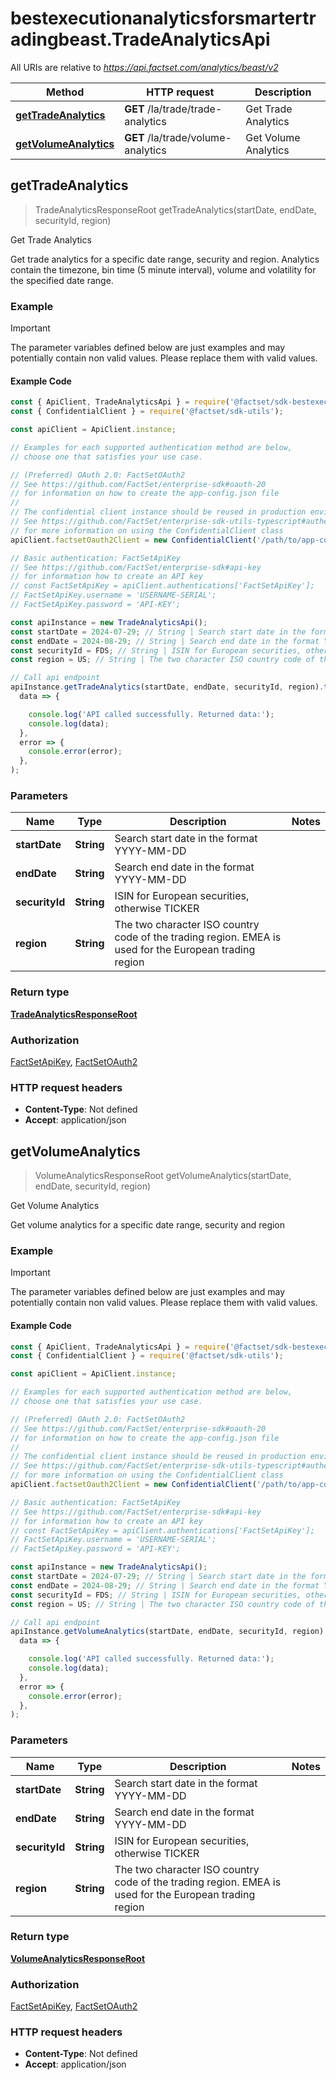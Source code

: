 # bestexecutionanalyticsforsmartertradingbeast.TradeAnalyticsApi

All URIs are relative to *https://api.factset.com/analytics/beast/v2*

Method | HTTP request | Description
------------- | ------------- | -------------
[**getTradeAnalytics**](TradeAnalyticsApi.md#getTradeAnalytics) | **GET** /la/trade/trade-analytics | Get Trade Analytics
[**getVolumeAnalytics**](TradeAnalyticsApi.md#getVolumeAnalytics) | **GET** /la/trade/volume-analytics | Get Volume Analytics



## getTradeAnalytics

> TradeAnalyticsResponseRoot getTradeAnalytics(startDate, endDate, securityId, region)

Get Trade Analytics

Get trade analytics for a specific date range, security and region. Analytics contain the timezone, bin time (5 minute interval), volume  and volatility for the specified date range.

### Example

> [!IMPORTANT]
> The parameter variables defined below are just examples and may potentially contain non valid values. Please replace them with valid values.

#### Example Code

```javascript
const { ApiClient, TradeAnalyticsApi } = require('@factset/sdk-bestexecutionanalyticsforsmartertradingbeast');
const { ConfidentialClient } = require('@factset/sdk-utils');

const apiClient = ApiClient.instance;

// Examples for each supported authentication method are below,
// choose one that satisfies your use case.

// (Preferred) OAuth 2.0: FactSetOAuth2
// See https://github.com/FactSet/enterprise-sdk#oauth-20
// for information on how to create the app-config.json file
//
// The confidential client instance should be reused in production environments.
// See https://github.com/FactSet/enterprise-sdk-utils-typescript#authentication
// for more information on using the ConfidentialClient class
apiClient.factsetOauth2Client = new ConfidentialClient('/path/to/app-config.json');

// Basic authentication: FactSetApiKey
// See https://github.com/FactSet/enterprise-sdk#api-key
// for information how to create an API key
// const FactSetApiKey = apiClient.authentications['FactSetApiKey'];
// FactSetApiKey.username = 'USERNAME-SERIAL';
// FactSetApiKey.password = 'API-KEY';

const apiInstance = new TradeAnalyticsApi();
const startDate = 2024-07-29; // String | Search start date in the format YYYY-MM-DD
const endDate = 2024-08-29; // String | Search end date in the format YYYY-MM-DD
const securityId = FDS; // String | ISIN for European securities, otherwise TICKER
const region = US; // String | The two character ISO country code of the trading region. EMEA is used for the European trading region

// Call api endpoint
apiInstance.getTradeAnalytics(startDate, endDate, securityId, region).then(
  data => {

    console.log('API called successfully. Returned data:');
    console.log(data);
  },
  error => {
    console.error(error);
  },
);

```


### Parameters


Name | Type | Description  | Notes
------------- | ------------- | ------------- | -------------
 **startDate** | **String**| Search start date in the format YYYY-MM-DD | 
 **endDate** | **String**| Search end date in the format YYYY-MM-DD | 
 **securityId** | **String**| ISIN for European securities, otherwise TICKER | 
 **region** | **String**| The two character ISO country code of the trading region. EMEA is used for the European trading region | 

### Return type

[**TradeAnalyticsResponseRoot**](TradeAnalyticsResponseRoot.md)

### Authorization

[FactSetApiKey](../README.md#FactSetApiKey), [FactSetOAuth2](../README.md#FactSetOAuth2)

### HTTP request headers

- **Content-Type**: Not defined
- **Accept**: application/json


## getVolumeAnalytics

> VolumeAnalyticsResponseRoot getVolumeAnalytics(startDate, endDate, securityId, region)

Get Volume Analytics

Get volume analytics for a specific date range, security and region

### Example

> [!IMPORTANT]
> The parameter variables defined below are just examples and may potentially contain non valid values. Please replace them with valid values.

#### Example Code

```javascript
const { ApiClient, TradeAnalyticsApi } = require('@factset/sdk-bestexecutionanalyticsforsmartertradingbeast');
const { ConfidentialClient } = require('@factset/sdk-utils');

const apiClient = ApiClient.instance;

// Examples for each supported authentication method are below,
// choose one that satisfies your use case.

// (Preferred) OAuth 2.0: FactSetOAuth2
// See https://github.com/FactSet/enterprise-sdk#oauth-20
// for information on how to create the app-config.json file
//
// The confidential client instance should be reused in production environments.
// See https://github.com/FactSet/enterprise-sdk-utils-typescript#authentication
// for more information on using the ConfidentialClient class
apiClient.factsetOauth2Client = new ConfidentialClient('/path/to/app-config.json');

// Basic authentication: FactSetApiKey
// See https://github.com/FactSet/enterprise-sdk#api-key
// for information how to create an API key
// const FactSetApiKey = apiClient.authentications['FactSetApiKey'];
// FactSetApiKey.username = 'USERNAME-SERIAL';
// FactSetApiKey.password = 'API-KEY';

const apiInstance = new TradeAnalyticsApi();
const startDate = 2024-07-29; // String | Search start date in the format YYYY-MM-DD
const endDate = 2024-08-29; // String | Search end date in the format YYYY-MM-DD
const securityId = FDS; // String | ISIN for European securities, otherwise TICKER
const region = US; // String | The two character ISO country code of the trading region. EMEA is used for the European trading region

// Call api endpoint
apiInstance.getVolumeAnalytics(startDate, endDate, securityId, region).then(
  data => {

    console.log('API called successfully. Returned data:');
    console.log(data);
  },
  error => {
    console.error(error);
  },
);

```


### Parameters


Name | Type | Description  | Notes
------------- | ------------- | ------------- | -------------
 **startDate** | **String**| Search start date in the format YYYY-MM-DD | 
 **endDate** | **String**| Search end date in the format YYYY-MM-DD | 
 **securityId** | **String**| ISIN for European securities, otherwise TICKER | 
 **region** | **String**| The two character ISO country code of the trading region. EMEA is used for the European trading region | 

### Return type

[**VolumeAnalyticsResponseRoot**](VolumeAnalyticsResponseRoot.md)

### Authorization

[FactSetApiKey](../README.md#FactSetApiKey), [FactSetOAuth2](../README.md#FactSetOAuth2)

### HTTP request headers

- **Content-Type**: Not defined
- **Accept**: application/json

